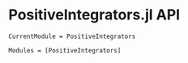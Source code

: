 # PositiveIntegrators.jl API

```@meta
CurrentModule = PositiveIntegrators
```

```@autodocs
Modules = [PositiveIntegrators]
```
